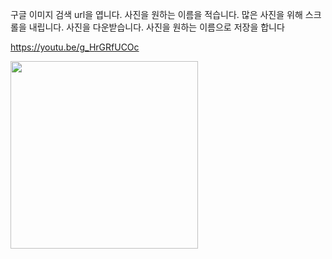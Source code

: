 구글 이미지 검색 url을 엽니다. 사진을 원하는 이름을 적습니다. 많은 사진을 위해 스크롤을 내립니다. 사진을 다운받습니다. 사진을 원하는 이름으로 저장을 합니다

https://youtu.be/g_HrGRfUCOc

<td>
        <a href="https://youtu.be/g_HrGRfUCOc" title="구글 이미지 다운">
          <img align="center" src="https://img.youtube.com/vi/g_HrGRfUCOc/0.jpg" width="300" alt-text="">
        </a>
      </td>
